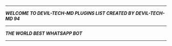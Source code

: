 -----------

***WELCOME TO DEVIL-TECH-MD PLUGINS LIST CREATED BY DEVIL-TECH-MD 94***

-----------

***THE WORLD BEST WHATSAPP BOT***

----------
